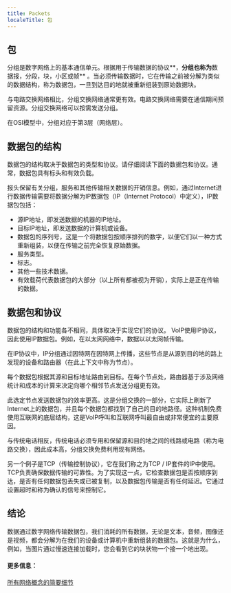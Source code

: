 ```yaml
---
title: Packets
localeTitle: 包
---
```

## 包

分组是数字网络上的基本通信单元。根据用于传输数据的协议**，**分组也称为**数据报，分段，块，小区或帧** 。当必须传输数据时，它在传输之前被分解为类似的数据结构，称为数据包，一旦到达目的地就被重新组装到原始数据块。

与电路交换网络相比，分组交换网络通常更有效。电路交换网络需要在通信期间预留资源。分组交换网络可以按需发送分组。

在OSI模型中，分组对应于第3层（网络层）。

## 数据包的结构

数据包的结构取决于数据包的类型和协议。请仔细阅读下面的数据包和协议。通常，数据包具有标头和有效负载。

报头保留有关分组，服务和其他传输相关数据的开销信息。例如，通过Internet进行数据传输需要将数据分解为IP数据包（IP（Internet Protocol）中定义），IP数据包包括：

*   源IP地址，即发送数据的机器的IP地址。
*   目标IP地址，即发送数据的计算机或设备。
*   数据包的序列号，这是一个将数据包按顺序排列的数字，以便它们以一种方式重新组装，以便在传输之前完全恢复原始数据。
*   服务类型。
*   标志。
*   其他一些技术数据。
*   有效载荷代表数据包的大部分（以上所有都被视为开销），实际上是正在传输的数据。

## 数据包和协议

数据包的结构和功能各不相同，具体取决于实现它们的协议。 VoIP使用IP协议，因此使用IP数据包。例如，在以太网网络中，数据以以太网帧传输。

在IP协议中，IP分组通过因特网在因特网上传播，这些节点是从源到目的地的路上发现的设备和路由器（在此上下文中称为节点）。

每个数据包根据其源和目标地址路由到目标。在每个节点处，路由器基于涉及网络统计和成本的计算来决定向哪个相邻节点发送分组更有效。

此选定节点发送数据包的效率更高。这是分组交换的一部分，它实际上刷新了Internet上的数据包，并且每个数据包都找到了自己的目的地路径。这种机制免费使用互联网的底层结构，这是VoIP呼叫和互联网呼叫最自由或非常便宜的主要原因。

与传统电话相反，传统电话必须专用和保留源和目的地之间的线路或电路（称为电路交换），因此成本高，分组交换免费利用现有网络。

另一个例子是TCP（传输控制协议），它在我们称之为TCP / IP套件的IP中使用。 TCP负责确保数据传输的可靠性。为了实现这一点，它检查数据包是否按顺序到达，是否有任何数据包丢失或已被复制，以及数据包传输是否有任何延迟。它通过设置超时和称为确认的信号来控制它。

## 结论

数据通过数字网络传输数据包，我们消耗的所有数据，无论是文本，音频，图像还是视频，都会分解为在我们的设备或计算机中重新组装的数据包。这就是为什么，例如，当图片通过慢速连接加载时，您会看到它的块状物一个接一个地出现。

#### 更多信息：

[所有网络概念的简要细节](https://www.lifewire.com/what-is-a-data-packet-3426310 "Lifewire关于数据包的文章")